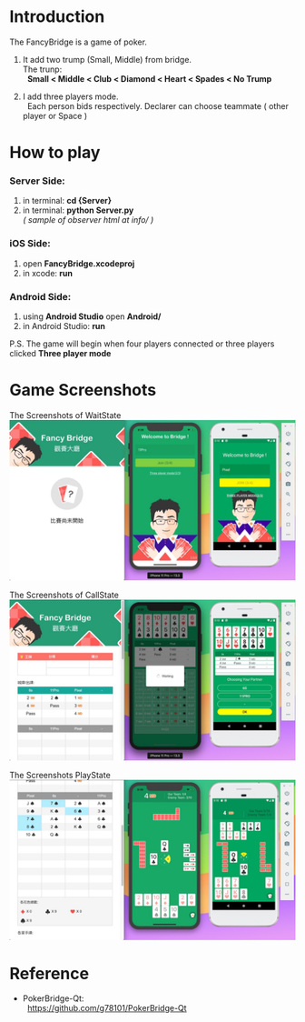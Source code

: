 # Introduction

The FancyBridge is a game of poker.

1. It add two trump (Small, Middle) from bridge.</br>
The trunp:</br>
&nbsp;&nbsp;**Small < Middle < Club < Diamond < Heart < Spades < No Trump**

2. I add three players mode.</br>
&nbsp;&nbsp;Each person bids respectively. Declarer can choose teammate ( other player or Space )

# How to play

### Server Side:

1. in terminal: **cd {Server}**
2. in terminal: **python Server.py**
	</br>*( sample of observer html at info/ )*

### iOS Side:
1. open **FancyBridge.xcodeproj**
2. in xcode: **run**

### Android Side:
1. using **Android Studio** open **Android/**
2. in Android Studio: **run**

P.S. The game will begin when four players connected or three players clicked **Three player mode**

# Game Screenshots

The Screenshots of WaitState
![alt text](https://raw.githubusercontent.com/g78101/BridgeApp/master/GameScreenshots/Wait2.jpg)

The Screenshots of CallState
![alt text](https://raw.githubusercontent.com/g78101/BridgeApp/master/GameScreenshots/Call2.jpg)

The Screenshots PlayState
![alt text](https://raw.githubusercontent.com/g78101/BridgeApp/master/GameScreenshots/Play3.jpg)

# Reference
* 	PokerBridge-Qt:</br>
&nbsp;&nbsp;https://github.com/g78101/PokerBridge-Qt</br>